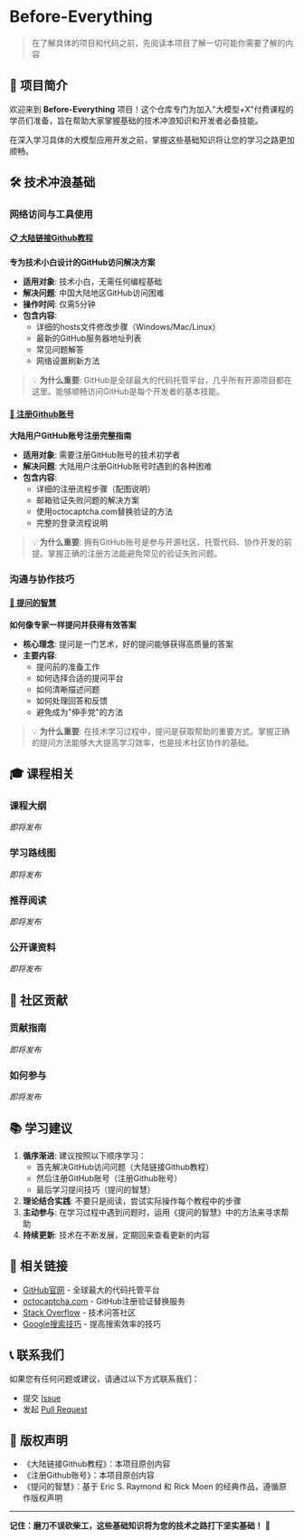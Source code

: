# Before-Everything

> 在了解具体的项目和代码之前，先阅读本项目了解一切可能你需要了解的内容

## 📖 项目简介

欢迎来到 **Before-Everything** 项目！这个仓库专门为加入"大模型+X"付费课程的学员们准备，旨在帮助大家掌握基础的技术冲浪知识和开发者必备技能。

在深入学习具体的大模型应用开发之前，掌握这些基础知识将让您的学习之路更加顺畅。

## 🛠️ 技术冲浪基础

### 网络访问与工具使用

#### [📋 大陆链接Github教程](./大陆链接Github教程.md)
**专为技术小白设计的GitHub访问解决方案**

- **适用对象**: 技术小白，无需任何编程基础
- **解决问题**: 中国大陆地区GitHub访问困难
- **操作时间**: 仅需5分钟
- **包含内容**:
  - 详细的hosts文件修改步骤（Windows/Mac/Linux）
  - 最新的GitHub服务器地址列表
  - 常见问题解答
  - 网络设置刷新方法

> 💡 **为什么重要**: GitHub是全球最大的代码托管平台，几乎所有开源项目都在这里。能够顺畅访问GitHub是每个开发者的基本技能。

#### [🔑 注册Github账号](./注册Github账号.md)
**大陆用户GitHub账号注册完整指南**

- **适用对象**: 需要注册GitHub账号的技术初学者
- **解决问题**: 大陆用户注册GitHub账号时遇到的各种困难
- **包含内容**:
  - 详细的注册流程步骤（配图说明）
  - 邮箱验证失败问题的解决方案
  - 使用octocaptcha.com替换验证的方法
  - 完整的登录流程说明

> 💡 **为什么重要**: 拥有GitHub账号是参与开源社区、托管代码、协作开发的前提。掌握正确的注册方法能避免常见的验证失败问题。

### 沟通与协作技巧

#### [🤔 提问的智慧](./提问的智慧.md)
**如何像专家一样提问并获得有效答案**

- **核心理念**: 提问是一门艺术，好的提问能够获得高质量的答案
- **主要内容**:
  - 提问前的准备工作
  - 如何选择合适的提问平台
  - 如何清晰描述问题
  - 如何处理回答和反馈
  - 避免成为"伸手党"的方法

> 💡 **为什么重要**: 在技术学习过程中，提问是获取帮助的重要方式。掌握正确的提问方法能够大大提高学习效率，也是技术社区协作的基础。

## 🎓 课程相关

### 课程大纲
*即将发布*

### 学习路线图  
*即将发布*

### 推荐阅读
*即将发布*

### 公开课资料
*即将发布*

## 🤝 社区贡献

### 贡献指南
*即将发布*

### 如何参与
*即将发布*

## 📚 学习建议

1. **循序渐进**: 建议按照以下顺序学习：
   - 首先解决GitHub访问问题（大陆链接Github教程）
   - 然后注册GitHub账号（注册Github账号）
   - 最后学习提问技巧（提问的智慧）
2. **理论结合实践**: 不要只是阅读，尝试实际操作每个教程中的步骤
3. **主动参与**: 在学习过程中遇到问题时，运用《提问的智慧》中的方法来寻求帮助
4. **持续更新**: 技术在不断发展，定期回来查看更新的内容

## 🔗 相关链接

- [GitHub官网](https://github.com) - 全球最大的代码托管平台
- [octocaptcha.com](https://octocaptcha.com) - GitHub注册验证替换服务
- [Stack Overflow](https://stackoverflow.com) - 技术问答社区
- [Google搜索技巧](https://www.google.com/search/howto/search-operators.html) - 提高搜索效率的技巧

## 📞 联系我们

如果您有任何问题或建议，请通过以下方式联系我们：

- 提交 [Issue](../../issues) 
- 发起 [Pull Request](../../pulls)

## 📄 版权声明

- 《大陆链接Github教程》：本项目原创内容
- 《注册Github账号》：本项目原创内容
- 《提问的智慧》：基于 Eric S. Raymond 和 Rick Moen 的经典作品，遵循原作版权声明

---

**记住：磨刀不误砍柴工，这些基础知识将为您的技术之路打下坚实基础！** 🚀
